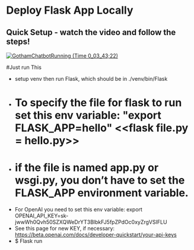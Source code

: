 # Deploy Flask App Locally

## Quick Setup - watch the video and follow the steps!
[![GothamChatbotRunning (Time 0_03_43;22)](https://user-images.githubusercontent.com/72572922/142130928-091cd65e-e842-447a-8906-7fb5221287b2.png)](https://youtu.be/JRAIZeZ7IfA)


#Just run This
- setup venv then run Flask, which should be in ./venv/bin/Flask
- # To specify the file for flask to run set this env variable: "export FLASK_APP=hello" <\<flask file.py = hello.py>\>
- # if the file is named app.py or wsgi.py, you don’t have to set the FLASK_APP environment variable.
- For OpenAI you need to set this env variable: export OPENAI_API_KEY=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
- See this page for new KEY, if necessary: https://beta.openai.com/docs/developer-quickstart/your-api-keys
- $ Flask run
